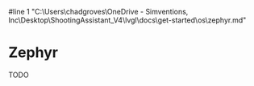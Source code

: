 #line 1 "C:\\Users\\chadgroves\\OneDrive - Simventions, Inc\\Desktop\\ShootingAssistant_V4\\lvgl\\docs\\get-started\\os\\zephyr.md"
# Zephyr

TODO